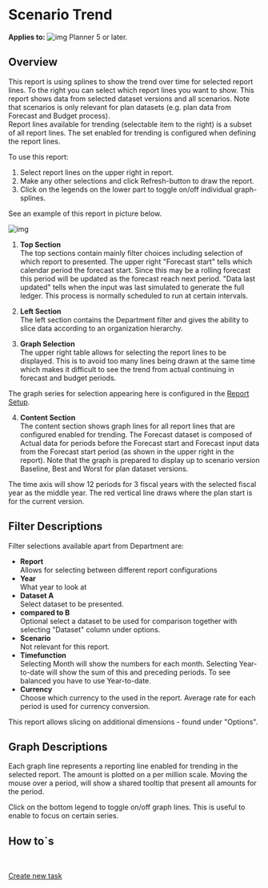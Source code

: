 # Scenario Trend

**Applies to:** ![img](https://profitbasedocs.blob.core.windows.net/icons/yes-icon.png) Planner 5 or later.

## Overview
This report is using splines to show the trend over time for selected report lines. To the right you can select which report lines you want to show. This report shows data from selected dataset versions and all scenarios. Note that scenarios is only relevant for plan datasets (e.g. plan data from Forecast and Budget process).
<br/>Report lines available for trending (selectable item to the right) is a subset of all report lines. The set enabled for trending is configured when defining the report lines.

To use this report:

1. Select report lines on the upper right in report.
1. Make any other selections and click Refresh-button to draw the report.
1. Click on the legends on the lower part to toggle on/off individual graph-splines.

See an example of this report in picture below.
<br/>

![img](https://profitbasedocs.blob.core.windows.net/enduserhelp/images/finance-reports-scenario-trend-v5.JPG)

1. **Top Section** <br/>
The top sections contain mainly filter choices including selection of which report to presented. 
The upper right "Forecast start" tells which calendar period the forecast start. Since this may be a rolling forecast this period will be updated as the forecast reach next period. "Data last updated" tells when the input was last simulated to generate the full ledger. This process is normally scheduled to run at certain intervals. 

2. **Left Section** <br/>
The left section contains the Department filter and gives the ability to slice data according to an organization hierarchy.

3. **Graph Selection** <br/>
The upper right table allows for selecting the report lines to be displayed. This is to avoid too many lines being drawn at the same time which makes it difficult to see the trend from actual continuing in forecast and budget periods. 

The graph series for selection appearing here is configured in the [Report Setup](../../data-management/report-setup.md).

4. **Content Section** <br/>
The content section shows graph lines for all report lines that are configured enabled for trending. The Forecast dataset is composed of Actual data for periods before the Forecast start and Forecast input data from the Forecast start period (as shown in the upper right in the report).
Note that the graph is prepared to display up to scenario version Baseline, Best and Worst for plan dataset versions.

The time axis will show 12 periods for 3 fiscal years with the selected fiscal year as the middle year. The red vertical line draws where the plan start is for the current version.

## Filter Descriptions
Filter selections available apart from Department are:

- **Report**<br/>Allows for selecting between different report configurations
- **Year**<br/>What year to look at
- **Dataset A**<br/>Select dataset to be presented.
- **compared to B**<br/>Optional select a dataset to be used for comparison together with selecting "Dataset" column under options.
- **Scenario**<br/>Not relevant for this report.
- **Timefunction**<br/>Selecting Month will show the numbers for each month. Selecting Year-to-date will show the sum of this and preceding periods. To see balanced you have to use Year-to-date.
- **Currency**<br/>Choose which currency to the used in the report. Average rate for each period is used for currency conversion.

This report allows slicing on additional dimensions - found under "Options".

## Graph Descriptions

Each graph line represents a reporting line enabled for trending in the selected report. The amount is plotted on a per million scale. Moving the mouse over a period, will show a shared tooltip that present all amounts for the period.

Click on the bottom legend to toggle on/off graph lines. This is useful to enable to focus on certain series.

## How to`s

<br/>

[Create new task](../../process-and-tasks/tasks/create-edit-task.md)<br/>
